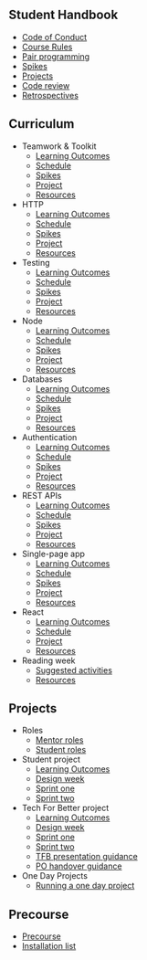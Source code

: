 ## Student Handbook

- [Code of Conduct](handbook/code-of-conduct.md)
- [Course Rules](handbook/course-rules.md)
- [Pair programming](handbook/pair-programming.md)
- [Spikes](handbook/spikes.md)
- [Projects](handbook/projects.md)
- [Code review](handbook/code-review.md)
- [Retrospectives](handbook/retrospectives.md)

## Curriculum

- Teamwork & Toolkit
  - [Learning Outcomes](curriculum/teamwork-and-toolkit/learning-outcomes.md)
  - [Schedule](curriculum/teamwork-and-toolkit/schedule.md)
  - [Spikes](curriculum/teamwork-and-toolkit/spikes.md)
  - [Project](curriculum/teamwork-and-toolkit/project.md)
  - [Resources](curriculum/teamwork-and-toolkit/resources.md)
- HTTP
  - [Learning Outcomes](curriculum/http/learning-outcomes.md)
  - [Schedule](curriculum/http/schedule.md)
  - [Spikes](curriculum/http/spikes.md)
  - [Project](/curriculum/http/project)
  - [Resources](curriculum/http/resources.md)
- Testing
  - [Learning Outcomes](curriculum/testing/learning-outcomes.md)
  - [Schedule](curriculum/testing/schedule.md)
  - [Spikes](curriculum/testing/spikes.md)
  - [Project](curriculum/testing/project.md)
  - [Resources](curriculum/testing/resources.md)
- Node
  - [Learning Outcomes](curriculum/node/learning-outcomes.md)
  - [Schedule](curriculum/node/schedule.md)
  - [Spikes](curriculum/node/spikes.md)
  - [Project](curriculum/node/project.md)
  - [Resources](curriculum/node/resources.md)
- Databases
  - [Learning Outcomes](curriculum/databases/learning-outcomes.md)
  - [Schedule](curriculum/databases/schedule.md)
  - [Spikes](curriculum/databases/spikes.md)
  - [Project](curriculum/databases/project.md)
  - [Resources](curriculum/databases/resources.md)
- Authentication
  - [Learning Outcomes](curriculum/authentication/learning-outcomes.md)
  - [Schedule](curriculum/authentication/schedule.md)
  - [Spikes](curriculum/authentication/spikes.md)
  - [Project](curriculum/authentication/project.md)
  - [Resources](curriculum/authentication/resources.md)
- REST APIs
  - [Learning Outcomes](curriculum/rest-apis/learning-outcomes.md)
  - [Schedule](curriculum/rest-apis/schedule.md)
  - [Spikes](curriculum/rest-apis/spikes.md)
  - [Project](curriculum/rest-apis/project.md)
  - [Resources](curriculum/rest-apis/resources.md)
- Single-page app
  - [Learning Outcomes](curriculum/single-page-app/learning-outcomes.md)
  - [Schedule](curriculum/single-page-app/schedule.md)
  - [Spikes](curriculum/single-page-app/spikes.md)
  - [Project](curriculum/single-page-app/project.md)
  - [Resources](curriculum/single-page-app/resources.md)
- React
  - [Learning Outcomes](curriculum/react/learning-outcomes.md)
  - [Schedule](curriculum/react/schedule.md)
  - [Project](curriculum/react/project.md)
  - [Resources](curriculum/react/resources.md)
- Reading week
  - [Suggested activities](curriculum/reading-week/activity.md)
  - [Resources](curriculum/reading-week/resources.md)

## Projects

- Roles
  - [Mentor roles](projects/roles/mentors.md)
  - [Student roles](projects/roles/project-team.md)
- Student project
  - [Learning Outcomes](projects/design-week/learning-outcomes.md)
  - [Design week](projects/student-projects/design.md)
  - [Sprint one](projects/student-projects/build-1.md)
  - [Sprint two](projects/student-projects/build-2.md)
- Tech For Better project
  - [Learning Outcomes](projects/design-week/learning-outcomes.md)
  - [Design week](projects/tech-for-better/design.md)
  - [Sprint one](projects/tech-for-better/build-1.md)
  - [Sprint two](projects/tech-for-better/build-2.md)
  - [TFB presentation guidance](projects/tech-for-better/presentation.md)
  - [PO handover guidance](projects/tech-for-better/po-handover.md)
- One Day Projects
  - [Running a one day project](projects/one-day-projects.md)

## Precourse

- [Precourse](precourse/precourse.md)
- [Installation list](precourse/installation-list.md)
